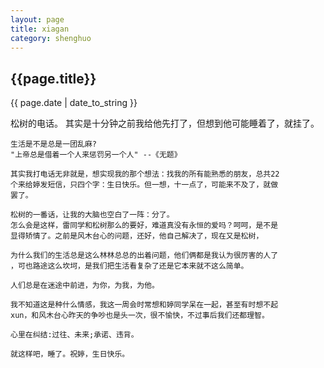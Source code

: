 ```yaml
---
layout: page
title: xiagan
category: shenghuo
---
```

<h2>{{page.title}}</h2>
<p>{{ page.date | date_to_string }}</p>
	松树的电话。
	其实是十分钟之前我给他先打了，但想到他可能睡着了，就挂了。
	
	生活是不是总是一团乱麻?
	"上帝总是借着一个人来惩罚另一个人" --《无题》
	
	其实我打电话无非就是，想实现我的那个想法：找我的所有能熟悉的朋友，总共22
	个来给婷发短信，只四个字：生日快乐。但一想，十一点了，可能来不及了，就做
	罢了。
	
	松树的一番话，让我的大脑也空白了一阵：分了。
	怎么会是这样，雷同学和松树那么的要好，难道真没有永恒的爱吗？呵呵，是不是
	显得矫情了。之前是风木台心的问题，还好，他自己解决了，现在又是松树，
	
	为什么我们的生活总是这么林林总总的出着问题，他们俩都是我认为很厉害的人了
	，可也路途这么坎坷，是我们把生活看复杂了还是它本来就不这么简单。
	
	人们总是在迷途中前进，为你，为我，为他。
	
	我不知道这是种什么情感，我这一周会时常想和婷同学呆在一起，甚至有时想不起
	xun，和风木台心昨天的争吵也是头一次，很不愉快，不过事后我们还都理智。
	
	心里在纠结:过往、未来;承诺、违背。
	
	就这样吧，睡了。祝婷，生日快乐。